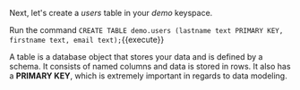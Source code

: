
Next, let's create a *users* table in your *demo* keyspace.

Run the command `CREATE TABLE demo.users (lastname text PRIMARY KEY, firstname text, email text);`{{execute}}

A table is a database object that stores your data and is defined by a schema. It consists of named columns and data is stored in rows. It also has a **PRIMARY KEY**, which is extremely important in regards to data modeling.
